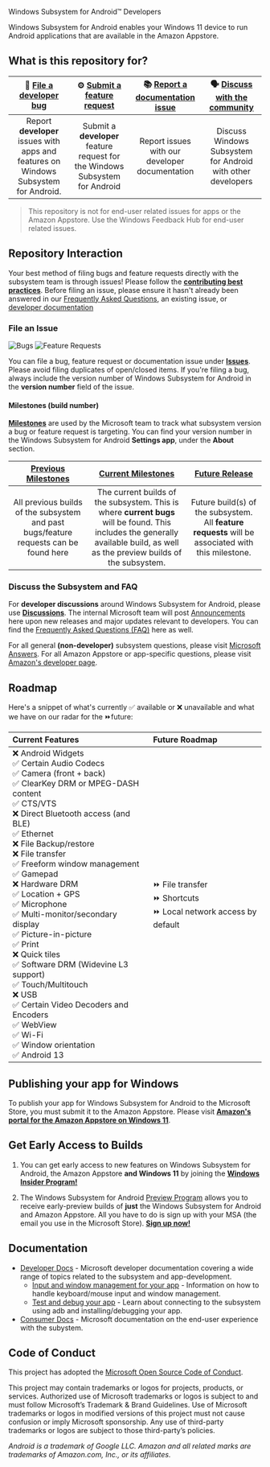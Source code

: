  Windows Subsystem for Android:tm: Developers

Windows Subsystem for Android enables your Windows 11 device to run Android applications that are available in the Amazon Appstore.

## What is this repository for?

|:bug: [File a developer bug](https://github.com/microsoft/WSA/issues/new?assignees=&labels=triage-needed%2Cbug&template=bug_report.yml) | :gear: [Submit a feature request](https://github.com/microsoft/WSA/issues/new?assignees=&labels=triage-needed%2Cfeature-request&template=feature_request.yml) | :books: [Report a documentation issue](https://github.com/microsoft/WSA/issues/new?assignees=&labels=Issue-Docs%2CTriage-Needed&template=documentation_issue.yml) | :speaking_head: [Discuss with the community](https://github.com/microsoft/WSA/discussions)|
|:--:|:--:|:--:|:--:|
|Report **developer** issues with apps and features on Windows Subsystem for Android. | Submit a **developer** feature request for the Windows Subsystem for Android | Report issues with our developer documentation | Discuss Windows Subsystem for Android with other developers

> This repository is not for end-user related issues for apps or the Amazon Appstore. Use the Windows Feedback Hub for end-user related issues.

## Repository Interaction

Your best method of filing bugs and feature requests directly with the subsystem team is through issues! Please follow the **[contributing best practices](CONTRIBUTING.md)**. Before filing an issue, please ensure it hasn't already been answered in our [Frequently Asked Questions](https://github.com/microsoft/WSA/discussions/51), an existing issue, or [developer documentation](https://docs.microsoft.com/windows/android/wsa)

### File an Issue

![Bugs](https://img.shields.io/github/issues/microsoft/wsa/bug?label=Bugs) ![Feature Requests](https://img.shields.io/github/issues/microsoft/wsa/feature-request?color=blue&label=Feature%20Requests)

You can file a bug, feature request or documentation issue under **[Issues](https://github.com/microsoft/WSA/issues)**. Please avoid filing duplicates of open/closed items. If you're filing a bug, always include the version number of Windows Subsystem for Android in the **version number** field of the issue.

#### Milestones (build number)

**[Milestones](https://github.com/microsoft/WSA/milestones?direction=asc&sort=title&state=open)** are used by the Microsoft team to track what subsystem version a bug or feature request is targeting. You can find your version number in the Windows Subsystem for Android **Settings app**, under the **About** section.

|[Previous Milestones](https://github.com/microsoft/WSA/milestones?state=closed) | [Current Milestones](https://github.com/microsoft/WSA/milestones?direction=asc&sort=title&state=open) | [Future Release](https://github.com/microsoft/WSA/milestone/8)
|:--:|:--:|:--:|
All previous builds of the subsystem and past bugs/feature requests can be found here | The current builds of the subsystem. This is where **current bugs** will be found. This includes the generally available build, as well as the preview builds of the subsystem. | Future build(s) of the subsystem. All **feature requests** will be associated with this milestone.

### Discuss the Subsystem and FAQ

For **developer discussions** around Windows Subsystem for Android, please use **[Discussions](https://github.com/microsoft/WSA/discussions)**.
 The internal Microsoft team will post [Announcements](https://github.com/microsoft/WSA/discussions/categories/announcements) here upon new releases and major updates relevant to developers. You can find the [Frequently Asked Questions (FAQ)](https://github.com/microsoft/WSA/discussions/51) here as well.

For all general **(non-developer)** subsystem questions, please visit [Microsoft Answers](https://learn.microsoft.com/en-us/answers/topics/windows-subsystem-for-android.html). For all Amazon Appstore or app-specific questions, please visit [Amazon's developer page](https://developer.amazon.com/apps-and-games/appstore-on-windows-11).

## Roadmap

Here's a snippet of what's currently :white_check_mark: available or :x: unavailable and what we have on our radar for the :fast_forward:future:

Current Features| Future Roadmap |
|:--|:--|
:x: Android Widgets <br> :white_check_mark: Certain Audio Codecs <br> :white_check_mark: Camera (front + back)	<br> :white_check_mark: ClearKey DRM or MPEG-DASH content <br> :white_check_mark: CTS/VTS <br> :x: Direct Bluetooth access (and BLE) <br> :white_check_mark: Ethernet <br> :x: File Backup/restore <br> :x: File transfer <br> :white_check_mark: Freeform window management <br> :white_check_mark: Gamepad <br> :x: Hardware DRM <br> :white_check_mark: Location + GPS <br> :white_check_mark: Microphone <br> :white_check_mark: Multi-monitor/secondary display <br> :white_check_mark: Picture-in-picture <br> :white_check_mark: Print <br> :x: Quick tiles <br> :white_check_mark: Software DRM (Widevine L3 support) <br> :white_check_mark: Touch/Multitouch <br> :x: USB <br> :white_check_mark: Certain Video Decoders and Encoders <br> :white_check_mark: WebView <br> :white_check_mark: Wi-Fi <br> :white_check_mark: Window orientation <br> :white_check_mark: Android 13 | :fast_forward: File transfer <br> :fast_forward: Shortcuts <br> :fast_forward: Local network access by default

## Publishing your app for Windows

To publish your app for Windows Subsystem for Android to the Microsoft Store, you must submit it to the Amazon Appstore. Please visit **[Amazon's portal for the Amazon Appstore on Windows 11](https://developer.amazon.com/apps-and-games/appstore-on-windows-11)**.

## Get Early Access to Builds

1. You can get early access to new features on Windows Subsystem for Android, the Amazon Appstore **and Windows 11** by joining the **[Windows Insider Program!](https://insider.windows.com/getting-started)**

2. The Windows Subsystem for Android [Preview Program](https://learn.microsoft.com/en-us/windows/android/wsa/preview-program) allows you to receive early-preview builds of **just** the Windows Subsystem for Android and Amazon Appstore. All you have to do is sign up with your MSA (the email you use in the Microsoft Store). **[Sign up now!](https://forms.office.com/Pages/ResponsePage.aspx?id=v4j5cvGGr0GRqy180BHbRxmldwLByptEu0fsWe3hlg1UNjYyVlFWV0UwTFk4U1dUQktOMzIyWFE4Qy4u)**

## Documentation

- [Developer Docs](https://docs.microsoft.com/windows/android/wsa) - Microsoft developer documentation covering a wide range of topics related to the subsystem and app-development.
  - [Input and window management for your app](https://docs.microsoft.com/windows/android/wsa#input-compatibility-considerations-for-windows-devices) - Information on how to handle keyboard/mouse input and window management.
  - [Test and debug your app](https://docs.microsoft.com/windows/android/wsa#test-and-debug) - Learn about connecting to the subsystem using adb and installing/debugging your app.
- [Consumer Docs](https://support.microsoft.com/windows/abed2335-81bf-490a-92e5-fe01b66e5c48) - Microsoft documentation on the end-user experience with the subystem.

## Code of Conduct  

This project has adopted the [Microsoft Open Source Code of Conduct][oss-conduct-code].

[oss-conduct-code]: CODE_OF_CONDUCT.md

This project may contain trademarks or logos for projects, products, or services. Authorized use of Microsoft trademarks or logos is subject to and must follow Microsoft’s Trademark & Brand Guidelines. Use of Microsoft trademarks or logos in modified versions of this project must not cause confusion or imply Microsoft sponsorship. Any use of third-party trademarks or logos are subject to those third-party’s policies.

*Android is a trademark of Google LLC. Amazon and all related marks are trademarks of Amazon.com, Inc., or its affiliates.*
